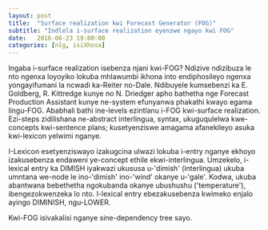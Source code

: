 ```yaml
---
layout: post
title:  "Surface realization kwi Forecast Generator (FOG)"
subtitle: "Indlela i-surface realization eyenzwe ngayo kwi FOG"
date:   2016-06-23 19:00:00
categories: [nlg, isiXhosa]
---
```


Ingaba i-surface realization isebenza njani kwi-FOG? Ndizive ndizibuza le nto
ngenxa loyoyiko lokuba mhlawumbi ikhona into endiphosileyo ngenxa yongayifumani
la ncwadi ka-Reiter no-Dale. Ndibuyele kumsebenzi ka E. Goldberg, R. Kittredge kunye
no N. Driedger apho bathetha nge Forecast Production Assistant kunye ne-system efunyanwa
phakathi kwayo egama lingu-FOG. Ababhali bathi ine-levels ezintlanu i-FOG kwi-surface realization. Ezi-steps zidilishana ne-abstract interlingua, syntax, ukuguqulelwa kwe-concepts
kwi-sentence plans; kusetyenziswe amagama afanekileyo asuka kwi-lexicon yelwimi nganye.

I-Lexicon esetyenziswayo izakugcina ulwazi lokuba i-entry nganye ekhoyo izakusebenza endaweni ye-concept ethile ekwi-interlingua. Umzekelo, i-lexical entry ka DIMISH iyakwazi ukususa u-'dimish' (interlingua) ukuba umntana we-node le ino-'dimish' ino-'wind' okanye u-'gale'. 
Kodwa, ukuba abantwana bebethetha ngokubanda okanye ubushushu ('temperature'), ibengezokwenzeka lo nto. I-lexical entry ebezakusebenza kwimeko enjalo ayingo DIMINISH, ngu-LOWER.

Kwi-FOG isivakalisi nganye sine-dependency tree sayo.